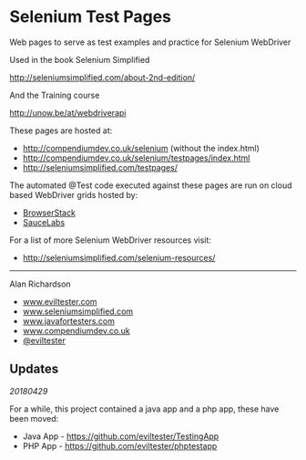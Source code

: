 Selenium Test Pages
=================

Web pages to serve as test examples and practice for Selenium WebDriver

Used in the book Selenium Simplified

http://seleniumsimplified.com/about-2nd-edition/

And the Training course

http://unow.be/at/webdriverapi

These pages are hosted at:

* http://compendiumdev.co.uk/selenium (without the index.html)
* http://compendiumdev.co.uk/selenium/testpages/index.html
* http://seleniumsimplified.com/testpages/

The automated @Test code executed against these pages are run on cloud based WebDriver grids hosted by:

* [BrowserStack](http://browserstack.com)
* [SauceLabs](http://saucelabs.com)

For a list of more Selenium WebDriver resources visit:

* http://seleniumsimplified.com/selenium-resources/


------
Alan Richardson

* www.eviltester.com
* www.seleniumsimplified.com
* www.javafortesters.com
* www.compendiumdev.co.uk
* [@eviltester](https://twitter.com/eviltester)



## Updates

_20180429_


For a while, this project contained a java app and a php app, these have been moved:

- Java App - https://github.com/eviltester/TestingApp
- PHP App - https://github.com/eviltester/phptestapp


